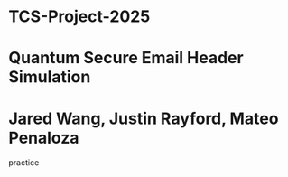 # TCS-Project-2025
# Quantum Secure Email Header Simulation
# Jared Wang, Justin Rayford, Mateo Penaloza
practice
